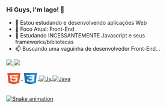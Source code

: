 ### Hi Guys, I'm Iago! 👋

- 🔭 Estou estudando e desenvolvendo aplicações Web
- 🌱 Foco Atual: Front-End
- 🤔 Estudando INCESSANTEMENTE Javascript e seus frameworks/bibliotecas
- 📫 Buscando uma vaguinha de desenvolvedor Front-End...

<div>
  <a href="https://github.com/IagoLeobas">
  <img height="180em" src="https://github-readme-stats.vercel.app/api?username=IagoLeobas&show_icons=true&theme=dracula&include_all_commits=true&count_private=true"/>
  <img height="180em" src="https://github-readme-stats.vercel.app/api/top-langs/?username=IagoLeobas&layout=compact&langs_count=7&theme=dark"/>
</div>
<div style="display: inline_block"><br>
 
  <img align="center" alt="HTML" height="30" width="40" src="https://raw.githubusercontent.com/devicons/devicon/master/icons/html5/html5-original.svg">
  <img align="center" alt="CSS" height="30" width="40" src="https://raw.githubusercontent.com/devicons/devicon/master/icons/css3/css3-original.svg">
 <img align="center" alt="Js" height="30" width="40" src="https://cdn.jsdelivr.net/gh/devicons/devicon/icons/javascript/javascript-original.svg" />
 <img align="center" alt="Java" height="30" width="40" src="https://cdn.jsdelivr.net/gh/devicons/devicon/icons/java/java-original.svg" />
</div>
  
  ##
 <div> 
  
  ![Snake animation](https://github.com/IagoLeobas/IagoLeobas/blob/output/github-contribution-grid-snake.svg)
 
</div>
